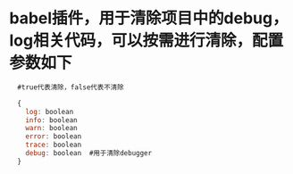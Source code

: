 # babel插件，用于清除项目中的debug，log相关代码，可以按需进行清除，配置参数如下

``` javascript
  #true代表清除，false代表不清除

  {
    log: boolean
    info: boolean
    warn: boolean
    error: boolean
    trace: boolean
    debug: boolean  #用于清除debugger
  }
```